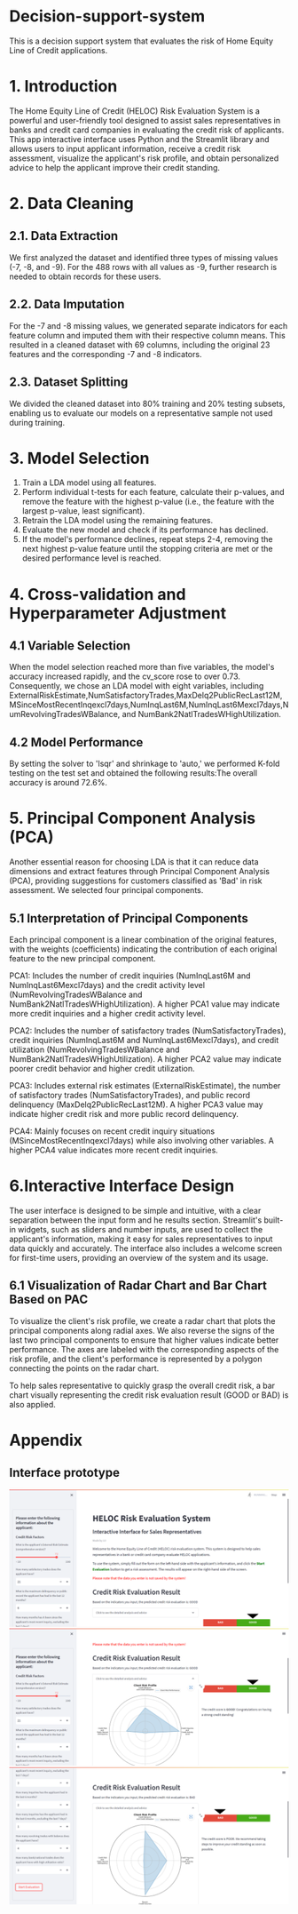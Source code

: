 # Decision-support-system
This is a decision support system that evaluates the risk of Home Equity Line of Credit applications.

# 1. Introduction 

The Home Equity Line of Credit (HELOC) Risk Evaluation System is a powerful and user-friendly tool designed to
assist sales representatives in banks and credit card companies in evaluating the credit risk of applicants. 
This app interactive interface uses Python and the Streamlit library and allows users to input applicant information, receive a credit risk assessment, 
visualize the applicant's risk profile, and obtain personalized advice to help the applicant improve their credit standing.



# 2. Data Cleaning

## 2.1. Data Extraction
We first analyzed the dataset and identified three types of missing values (-7, -8, and -9). 
For the 488 rows with all values as -9, further research is needed to obtain records for these users.

## 2.2. Data Imputation
For the -7 and -8 missing values, we generated separate indicators for each feature column and imputed them with their respective column means. 
This resulted in a cleaned dataset with 69 columns, including the original 23 features and the corresponding -7 and -8 indicators.

## 2.3. Dataset Splitting
We divided the cleaned dataset into 80% training and 20% testing subsets, enabling us to evaluate our models on a representative sample not used during training.


# 3. Model Selection 

1. Train a LDA model using all features.
2. Perform individual t-tests for each feature, calculate their p-values, and remove the feature with the highest p-value (i.e., the feature with the largest p-value, least significant).
3. Retrain the LDA model using the remaining features.
4. Evaluate the new model and check if its performance has declined.
5. If the model's performance declines, repeat steps 2-4, removing the next highest p-value feature until the stopping criteria are met or the desired performance level is reached.

# 4. Cross-validation and Hyperparameter Adjustment

## 4.1 Variable Selection
When the model selection reached more than five variables, the model's accuracy increased rapidly, and the cv_score rose to over 0.73. Consequently, we chose an LDA model with eight variables, including ExternalRiskEstimate,NumSatisfactoryTrades,MaxDelq2PublicRecLast12M, MSinceMostRecentInqexcl7days,NumInqLast6M,NumInqLast6Mexcl7days,NumRevolvingTradesWBalance, and NumBank2NatlTradesWHighUtilization.

## 4.2 Model Performance
By setting the solver to 'lsqr' and shrinkage to 'auto,' we performed K-fold testing on the test set and obtained the following results:The overall accuracy is around 72.6%.


# 5. Principal Component Analysis (PCA)
Another essential reason for choosing LDA is that it can reduce data dimensions and extract features through Principal Component Analysis (PCA), providing suggestions for customers classified as 'Bad' in risk assessment. We selected four principal components.

## 5.1 Interpretation of Principal Components
Each principal component is a linear combination of the original features, with the weights (coefficients) indicating the contribution of each original feature to the new principal component. 

PCA1: Includes the number of credit inquiries (NumInqLast6M and NumInqLast6Mexcl7days) and the credit activity level (NumRevolvingTradesWBalance and NumBank2NatlTradesWHighUtilization). A higher PCA1 value may indicate more credit inquiries and a higher credit activity level.

PCA2: Includes the number of satisfactory trades (NumSatisfactoryTrades), credit inquiries (NumInqLast6M and NumInqLast6Mexcl7days), and credit utilization (NumRevolvingTradesWBalance and NumBank2NatlTradesWHighUtilization). A higher PCA2 value may indicate poorer credit behavior and higher credit utilization.

PCA3: Includes external risk estimates (ExternalRiskEstimate), the number of satisfactory trades (NumSatisfactoryTrades), and public record delinquency (MaxDelq2PublicRecLast12M). A higher PCA3 value may indicate higher credit risk and more public record delinquency.

PCA4: Mainly focuses on recent credit inquiry situations (MSinceMostRecentInqexcl7days) while also involving other variables. A higher PCA4 value indicates more recent credit inquiries.

# 6.Interactive Interface Design
The user interface is designed to be simple and intuitive, with a clear separation between the input form and he results section. Streamlit's built-in widgets, such as sliders and number inputs, are used to collect the applicant's information, making it easy for sales representatives to input data quickly and accurately. The interface also includes a welcome screen for first-time users, providing an overview of the system and its usage.

## 6.1 Visualization of Radar Chart and Bar Chart Based on PAC
To visualize the client's risk profile, we create a radar chart that plots the principal components along radial axes. We also reverse the signs of the last two principal components to ensure that higher values indicate better performance. The axes are labeled with the corresponding aspects of the risk profile, and the client's performance is represented by a polygon connecting the points on the radar chart.

To help sales representative to quickly grasp the overall credit risk, a bar chart visually representing the credit risk evaluation result (GOOD or BAD) is also applied.



# Appendix

## Interface prototype

![image](https://github.com/Runsenx/Decision-support-system/blob/main/good1.png)
![image](https://github.com/Runsenx/Decision-support-system/blob/main/good2.png)
![image](https://github.com/Runsenx/Decision-support-system/blob/main/bad1.png)


















